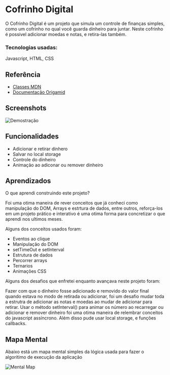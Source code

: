 
# Cofrinho Digital

O Cofrinho Digital é um projeto que simula um controle de finanças simples, como um cofrinho no qual você guarda dinheiro para juntar. 
Neste cofrinho é possivel adicionar moedas e notas, e retira-las também.

### Tecnologias usadas:
Javascript, HTML, CSS


## Referência

 - [Classes MDN](https://developer.mozilla.org/pt-BR/docs/Web/JavaScript/Reference/Classes)
 - [Documentação Origamid](https://www.origamid.com/slide/javascript-completo-es6/#/0401-constructor-function/4)

## Screenshots

![Demostração](https://user-images.githubusercontent.com/96027900/183817593-17978891-dbf1-4230-810c-534a6fd0a017.gif)


## Funcionalidades

- Adicionar e retirar dinhero
- Salvar no local storage
- Controle do dinheiro
- Animação ao adiconar ou remover dinheiro


## Aprendizados

O que aprendi construindo este projeto?

Foi uma otima maneira de rever conceitos que já conheci como manipulação do DOM,
Arrays e estrtura de dados, entre outros,
reforça-los em um projeto prático e interativo é uma otima forma para concretizar o que aprendi nos ultimos meses.

 Alguns dos conceitos usados
foram:

- Eventos ao clique
- Manipulação do DOM 
- setTimeOut e setInterval
- Estrutura de dados
- Percorrer arrays
- Ternarios
- Animações CSS

Alguns dos desafios que enfretei enquanto avançava neste projeto foram:

Fazer com que o dinheiro fosse adicionado e removido do valor final quando estava no modo
de retirada ou adicionar, foi um desafio mudar toda a estrutra de adicionar as notas e moedas ao mudar de adicionar para retirar.
Usar o método setInterval() para animar os número ao recarregar ou adicionar e remover dinheiro foi uma otima maneira de relembrar conceitos do javascript assíncrono.
Além disso pude usar local storage, e funções callbacks. 
## Mapa Mental

Abaixo está um mapa mental simples da lógica usada para fazer o algoritimo de execução da aplicação

![Mental Map](https://user-images.githubusercontent.com/96027900/183817609-59dcbd53-b3b8-4f55-8d7e-a5d3fa18ca19.png)


